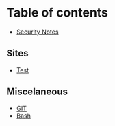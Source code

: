 # Table of contents

* [Security Notes](README.md)

## Sites

* [Test](sites/test.md)

## Miscelaneous

* [GIT](miscelaneous/miscelaneous.md)
* [Bash](miscelaneous/bash.md)

